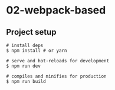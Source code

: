 # 02-webpack-based

## Project setup

```shell
# install deps
$ npm install # or yarn

# serve and hot-reloads for development
$ npm run dev

# compiles and minifies for production
$ npm run build
```
